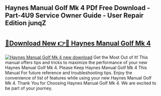 ## Haynes Manual Golf Mk 4 PDf Free Download - Part-4U9 Service Owner Guide - User Repair Edition junqZ

# <h2><a href="http://bc54725.oget.top/?id=Haynes+Manual+Golf+Mk+4">🔗Download New 👉🔴 Haynes Manual Golf Mk 4</a></h2>

[![Haynes Manual Golf Mk 4 new download](https://i.imgur.com/5g1atiW.png)](http://bc54725.oget.top/?id=Haynes+Manual+Golf+Mk+4)
Get the Most Out of It! This manual offers tips and tricks to maximize the performance of your new Haynes Manual Golf Mk 4. Please Keep Haynes Manual Golf Mk 4 This Manual For future reference and troubleshooting tips. Enjoy the convenience of list of features while using your new Haynes Manual Golf Mk 4. Thank You for Choosing Haynes Manual Golf Mk 4. We are excited to be part of your journey.
